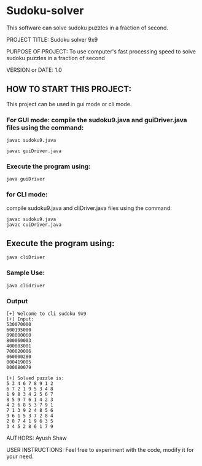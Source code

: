 # Sudoku-solver
This software can solve sudoku puzzles in a fraction of second.


PROJECT TITLE:    Sudoku solver 9x9

PURPOSE OF PROJECT:   To use computer's fast processing speed to solve sudoku puzzles in a fraction of second

VERSION or DATE:  1.0

## HOW TO START THIS PROJECT:
This project can be used in gui mode or cli mode.

### For GUI mode: compile the sudoku9.java and guiDriver.java files using the command:
```
javac sudoku9.java

javac guiDriver.java
```
### Execute the program using:
```
java guiDriver
```
### for CLI mode: 
compile sudoku9.java and cliDriver.java files using the command:
```
javac sudoku9.java
javac cuiDriver.java
```
## Execute the program using:
```
java cliDriver
```
### Sample Use:
```
java clidriver 
```
### Output
```
[+] Welcome to cli sudoku 9x9
[+] Input:
530070000
600195000
098000060
800060003
400803001
700020006
060000280
000419005
000080079

[+] Solved puzzle is:
5 3 4 6 7 8 9 1 2 
6 7 2 1 9 5 3 4 8
1 9 8 3 4 2 5 6 7 
8 5 9 7 6 1 4 2 3 
4 2 6 8 5 3 7 9 1 
7 1 3 9 2 4 8 5 6 
9 6 1 5 3 7 2 8 4 
2 8 7 4 1 9 6 3 5 
3 4 5 2 8 6 1 7 9
```


AUTHORS:      Ayush Shaw

USER INSTRUCTIONS:     Feel free to experiment with the code, modify it for your need.
